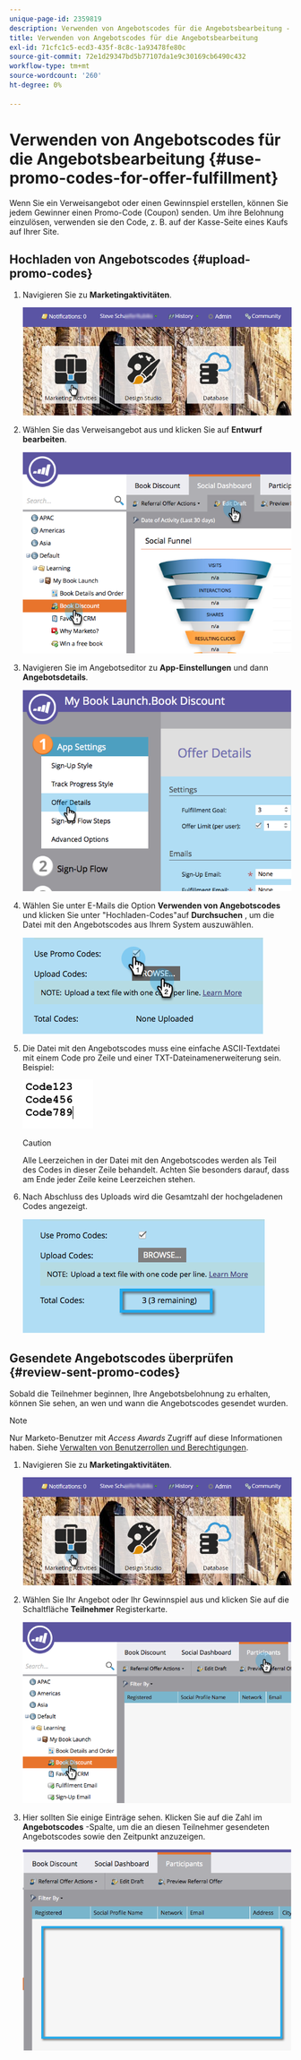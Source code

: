 ```yaml
---
unique-page-id: 2359819
description: Verwenden von Angebotscodes für die Angebotsbearbeitung - Marketo-Dokumente - Produktdokumentation
title: Verwenden von Angebotscodes für die Angebotsbearbeitung
exl-id: 71cfc1c5-ecd3-435f-8c8c-1a93478fe80c
source-git-commit: 72e1d29347bd5b77107da1e9c30169cb6490c432
workflow-type: tm+mt
source-wordcount: '260'
ht-degree: 0%

---
```


# Verwenden von Angebotscodes für die Angebotsbearbeitung {#use-promo-codes-for-offer-fulfillment}

Wenn Sie ein Verweisangebot oder einen Gewinnspiel erstellen, können Sie jedem Gewinner einen Promo-Code (Coupon) senden. Um ihre Belohnung einzulösen, verwenden sie den Code, z. B. auf der Kasse-Seite eines Kaufs auf Ihrer Site.

## Hochladen von Angebotscodes {#upload-promo-codes}

1. Navigieren Sie zu **Marketingaktivitäten**.

   ![](assets/login-marketing-activities-2.png)

1. Wählen Sie das Verweisangebot aus und klicken Sie auf **Entwurf bearbeiten**.

   ![](assets/image2015-4-22-11-3a16-3a45.png)

1. Navigieren Sie im Angebotseditor zu **App-Einstellungen** und dann **Angebotsdetails**.

   ![](assets/image2015-4-22-11-3a23-3a39.png)

1. Wählen Sie unter E-Mails die Option **Verwenden von Angebotscodes** und klicken Sie unter &quot;Hochladen-Codes&quot;auf **Durchsuchen** , um die Datei mit den Angebotscodes aus Ihrem System auszuwählen.

   ![](assets/image2015-4-22-12-3a52-3a43.png)

1. Die Datei mit den Angebotscodes muss eine einfache ASCII-Textdatei mit einem Code pro Zeile und einer TXT-Dateinamenerweiterung sein. Beispiel:

   ![](assets/image2015-4-22-13-3a2-3a23.png)

   >[!CAUTION]
   >
   >Alle Leerzeichen in der Datei mit den Angebotscodes werden als Teil des Codes in dieser Zeile behandelt. Achten Sie besonders darauf, dass am Ende jeder Zeile keine Leerzeichen stehen.

1. Nach Abschluss des Uploads wird die Gesamtzahl der hochgeladenen Codes angezeigt.

   ![](assets/image2015-4-22-13-3a8-3a31.png)

## Gesendete Angebotscodes überprüfen {#review-sent-promo-codes}

Sobald die Teilnehmer beginnen, Ihre Angebotsbelohnung zu erhalten, können Sie sehen, an wen und wann die Angebotscodes gesendet wurden.

>[!NOTE]
>
>Nur Marketo-Benutzer mit _Access Awards_ Zugriff auf diese Informationen haben. Siehe  [Verwalten von Benutzerrollen und Berechtigungen](/help/marketo/product-docs/administration/users-and-roles/managing-user-roles-and-permissions.md).

1. Navigieren Sie zu **Marketingaktivitäten**.

   ![](assets/login-marketing-activities-2.png)

1. Wählen Sie Ihr Angebot oder Ihr Gewinnspiel aus und klicken Sie auf die Schaltfläche **Teilnehmer** Registerkarte.

   ![](assets/image2015-4-22-11-3a36-3a22.png)

1. Hier sollten Sie einige Einträge sehen. Klicken Sie auf die Zahl im **Angebotscodes** -Spalte, um die an diesen Teilnehmer gesendeten Angebotscodes sowie den Zeitpunkt anzuzeigen.

   ![](assets/image2015-4-22-11-3a36-3a43.png)
